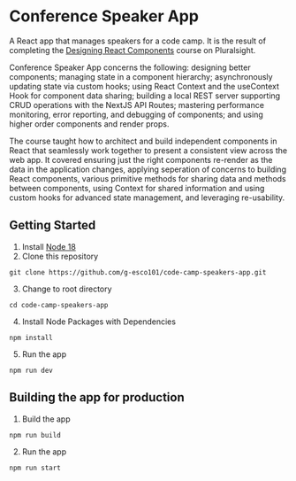 # Conference Speaker App

A React app that manages speakers for a code camp. It is the result of completing the [Designing React Components](https://app.pluralsight.com/library/courses/react-components-designing) course on Pluralsight.

Conference Speaker App concerns the following: designing better components; managing state in a component hierarchy; 
asynchronously updating state via custom hooks; using React Context and the useContext Hook for component data sharing;
building a local REST server supporting CRUD operations with the NextJS API Routes; 
mastering performance monitoring, error reporting, and debugging of components; and 
using higher order components and render props.

The course taught how to architect and build independent components in React that seamlessly work together to present a consistent view across the web app. It covered ensuring just the right components re-render as the data in the application changes, applying seperation of concerns to building React components, various primitive methods for sharing data and methods between components, using Context for shared information and using custom hooks for advanced state management, and leveraging re-usability.

## Getting Started
1. Install [Node 18](https://nodejs.org)
2. Clone this repository
```
git clone https://github.com/g-esco101/code-camp-speakers-app.git
```
3. Change to root directory
```
cd code-camp-speakers-app
```
4. Install Node Packages with Dependencies
```
npm install
```
5. Run the app
```
npm run dev
```

## Building the app for production
1. Build the app
```
npm run build
```
2. Run the app
```
npm run start
```
